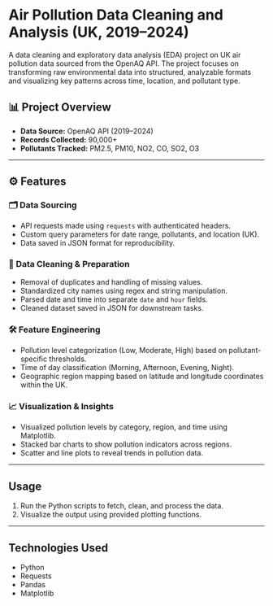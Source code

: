 # Air Pollution Data Cleaning and Analysis (UK, 2019–2024)

A data cleaning and exploratory data analysis (EDA) project on UK air pollution data sourced from the OpenAQ API. The project focuses on transforming raw environmental data into structured, analyzable formats and visualizing key patterns across time, location, and pollutant type.

## 📊 Project Overview  
- **Data Source:** OpenAQ API (2019–2024)  
- **Records Collected:** 90,000+  
- **Pollutants Tracked:** PM2.5, PM10, NO2, CO, SO2, O3  

---

## ⚙️ Features  

### 🗂️ Data Sourcing  
- API requests made using `requests` with authenticated headers.  
- Custom query parameters for date range, pollutants, and location (UK).  
- Data saved in JSON format for reproducibility.  

### 🧹 Data Cleaning & Preparation  
- Removal of duplicates and handling of missing values.  
- Standardized city names using regex and string manipulation.  
- Parsed date and time into separate `date` and `hour` fields.  
- Cleaned dataset saved in JSON for downstream tasks.  

### 🛠️ Feature Engineering  
- Pollution level categorization (Low, Moderate, High) based on pollutant-specific thresholds.  
- Time of day classification (Morning, Afternoon, Evening, Night).  
- Geographic region mapping based on latitude and longitude coordinates within the UK.  

### 📈 Visualization & Insights  
- Visualized pollution levels by category, region, and time using Matplotlib.  
- Stacked bar charts to show pollution indicators across regions.  
- Scatter and line plots to reveal trends in pollution data.  

---

## Usage  

1. Run the Python scripts to fetch, clean, and process the data.  
2. Visualize the output using provided plotting functions.  

---

## Technologies Used  

- Python  
- Requests  
- Pandas  
- Matplotlib  










